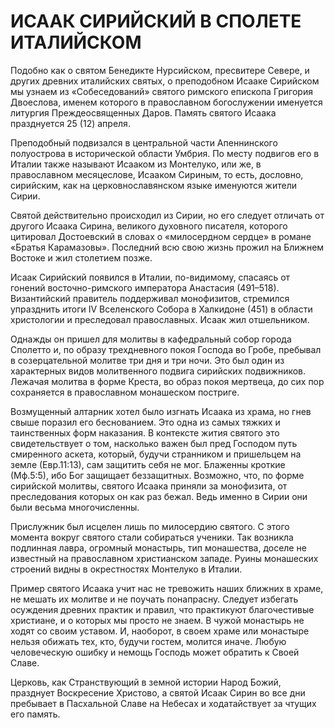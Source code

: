 # ИСААК СИРИЙСКИЙ В СПОЛЕТЕ ИТАЛИЙСКОМ

Подобно как о святом Бенедикте Нурсийском, пресвитере Севере, и других древних италийских святых, о преподобном Исааке Сирийском мы узнаем из «Собеседований» святого римского епископа Григория Двоеслова, именем которого в православном богослужении именуется литургия Преждеосвященных Даров. Память святого Исаака празднуется 25 (12) апреля.

Преподобный подвизался в центральной части Апеннинского полуострова в исторической области Умбрия. По месту подвигов его в Италии также называют Исааком из Монтелуко, или же, в православном месяцеслове, Исааком Сириным, то есть, дословно, сирийским, как на церковнославянском языке именуются жители Сирии.

Святой действительно происходил из Сирии, но его следует отличать от другого Исаака Сирина, великого духовного писателя, которого цитировал Достоевский в словах о «милосердном сердце» в романе «Братья Карамазовы». Последний всю свою жизнь прожил на Ближнем Востоке и жил столетием позже.

Исаак Сирийский появился в Италии, по-видимому, спасаясь от гонений восточно-римского императора Анастасия (491–518). Византийский правитель поддерживал монофизитов, стремился упразднить итоги IV Вселенского Собора в Халкидоне (451) в области христологии и преследовал православных. Исаак жил отшельником.

Однажды он пришел для молитвы в кафедральный собор города Сполетто и, по образу трехдневного покоя Господа во Гробе, пребывал в созерцательной молитве три дня и три ночи. Это был один из характерных видов молитвенного подвига сирийских подвижников. Лежачая молитва в форме Креста, во образ покоя мертвеца, до сих пор сохраняется в православном монашеском постриге.

Возмущенный алтарник хотел было изгнать Исаака из храма, но гнев свыше поразил его беснованием. Это одна из самых тяжких и таинственных форм наказания. В контексте жития святого это свидетельствует о том, насколько важен был пред Господом путь смиренного аскета, который, будучи странником и пришельцем на земле (Евр.11:13), сам защитить себя не мог. Блаженны кроткие (Мф.5:5), ибо Бог защищает беззащитных. Возможно, что, по форме сирийской молитвы, святого Исаака приняли за монофизита, от преследования которых он как раз бежал. Ведь именно в Сирии они были весьма многочисленны.

Прислужник был исцелен лишь по милосердию святого. С этого момента вокруг святого стали собираться ученики. Так возникла подлинная лавра, огромный монастырь, тип монашества, доселе не известный на православном христианском западе. Руины монашеских строений видны в окрестностях Монтелуко в Италии.

Пример святого Исаака учит нас не тревожить наших ближних в храме, не мешать их молитве и не поучать понапрасну. Следует избегать осуждения древних практик и правил, что практикуют благочестивые христиане, и о которых мы просто не знаем. В чужой монастырь не ходят со своим уставом. И, наоборот, в своем храме или монастыре нельзя обижать тех, кто, будучи гостем, молится иначе. Любую человеческую ошибку и немощь Господь может обратить к Своей Славе.

Церковь, как Странствующий в земной истории Народ Божий, празднует Воскресение Христово, а святой Исаак Сирин во все дни пребывает в Пасхальной Славе на Небесах и ходатайствует за чтущих его память.
